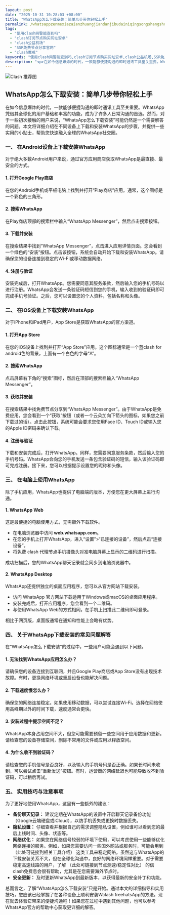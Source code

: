 ```yaml
---
layout: post
date: "2025-10-31 10:28:03 +08:00"
title: "WhatsApp怎么下载安装：简单几步带你轻松上手"
permalink: /whatsappzenmexiazaianzhuangjiandanjibudainiqingsongshangshou/
tags:
  - "使用clash网警能查到吗"
  - "clash订阅节点购买网址安卓"
  - "clash公益机场"
  - "SSR免费节点分享官网"
  - "clash魔戒"
keywords: "使用clash网警能查到吗,clash订阅节点购买网址安卓,clash公益机场,SSR免费节点分享官网,clash魔戒"
description: "<p>在如今信息爆炸的时代，一款能够便捷沟通的即时通讯工具至关重要。WhatsApp凭借其全球化的用户基础和丰富的功能，成为了许多人日常沟通的首选。然而，对于一些初次接触的用户来说，“WhatsApp怎么下载安装”可能仍然是一个需要解答的问题。本文将详细介绍在不同设备上下载和安装WhatsApp的步骤，并提供一些实用的小贴士，帮助您快速融入全球的WhatsApp社交圈。</p>"
---
```


![Clash 推荐图](https://clashjd.github.io/assets/img/免费节点订阅.png)

## WhatsApp怎么下载安装：简单几步带你轻松上手

<p>在如今信息爆炸的时代，一款能够便捷沟通的即时通讯工具至关重要。WhatsApp凭借其全球化的用户基础和丰富的功能，成为了许多人日常沟通的首选。然而，对于一些初次接触的用户来说，“WhatsApp怎么下载安装”可能仍然是一个需要解答的问题。本文将详细介绍在不同设备上下载和安装WhatsApp的步骤，并提供一些实用的小贴士，帮助您快速融入全球的WhatsApp社交圈。</p>
<h3>一、 在Android设备上下载安装WhatsApp</h3>
<p>对于绝大多数Android用户来说，通过官方应用商店获取WhatsApp是最直接、最安全的方式。</p>
<h4>1. 打开Google Play商店</h4>
<p>在您的Android手机或平板电脑上找到并打开“Play商店”应用。通常，这个图标是一个彩色的三角形。</p>
<h4>2. 搜索WhatsApp</h4>
<p>在Play商店顶部的搜索栏中输入“WhatsApp Messenger”，然后点击搜索按钮。</p>
<h4>3. 下载并安装</h4>
<p>在搜索结果中找到“WhatsApp Messenger”，点击进入应用详情页面。您会看到一个绿色的“安装”按钮。点击该按钮，系统会自动开始下载和安装WhatsApp。请确保您的设备连接到稳定的Wi-Fi或移动数据网络。</p>
<h4>4. 注册与验证</h4>
<p>安装完成后，打开WhatsApp。您需要同意其服务条款，然后输入您的手机号码以进行注册。WhatsApp会发送一条验证码短信到您的手机，输入收到的验证码即可完成手机号验证。之后，您可以设置您的个人资料，包括名称和头像。</p>
<h3>二、 在iOS设备上下载安装WhatsApp</h3>
<p>对于iPhone和iPad用户，App Store是获取WhatsApp的官方渠道。</p>
<h4>1. 打开App Store</h4>
<p>在您的iOS设备上找到并打开“App Store”应用。这个图标通常是一个蓝clash for android色的背景，上面有一个白色的字母“A”。</p>
<h4>2. 搜索WhatsApp</h4>
<p>点击屏幕右下角的“搜索”图标，然后在顶部的搜索栏输入“WhatsApp Messenger”。</p>
<h4>3. 获取并安装</h4>
<p>在搜索结果中找免费节点分享到“WhatsApp Messenger”。由于WhatsApp是免费应用，您会看到一个“获取”按钮（或者一个云朵加向下箭头的图标，如果您之前下载过的话）。点击此按钮，系统可能会要求您使用Face ID、Touch ID或输入您的Apple ID密码来确认下载。</p>
<h4>4. 注册与验证</h4>
<p>下载和安装完成后，打开WhatsApp。同样，您需要同意服务条款，然后输入您的手机号码。WhatsApp会向您的手机发送一条包含验证码的短信，输入该验证码即可完成注册。接下来，您可以根据提示设置您的昵称和头像。</p>
<h3>三、 在电脑上使用WhatsApp</h3>
<p>除了手机应用，WhatsApp也提供了电脑端的版本，方便您在更大屏幕上进行沟通。</p>
<h4>1. WhatsApp Web</h4>
<p>这是最便捷的电脑使用方式，无需额外下载软件。</p>
<ul>
<li>在电脑浏览器中访问 <strong>web.whatsapp.com</strong>。</li>
<li>在您的手机上打开WhatsApp，进入“设置”>“已连接的设备”，然后点击“连接设备”。</li>
<li>将免费 clash 代理节点手机摄像头对准电脑屏幕上显示的二维码进行扫描。</li>
</ul>
<p>成功扫描后，您的WhatsApp聊天记录就会同步到电脑浏览器中。</p>
<h4>2. WhatsApp Desktop</h4>
<p>WhatsApp还提供独立的桌面应用程序，您可以从官方网站下载安装。</p>
<ul>
<li>访问 WhatsApp 官方网站下载适用于Windows或macOS的桌面应用程序。</li>
<li>安装完成后，打开应用程序，您会看到一个二维码。</li>
<li>与使用WhatsApp Web的方式相同，在手机上扫描此二维码即可登录。</li>
</ul>
<p>相比于网页版，桌面版通常在通知和性能上会略有优势。</p>
<h3>四、 关于WhatsApp下载安装的常见问题解答</h3>
<p>在“WhatsApp怎么下载安装”的过程中，一些用户可能会遇到以下问题。</p>
<h4>1. 无法找到WhatsApp应用怎么办？</h4>
<p>请确保您的设备连接到互联网，并且Google Play商店或App Store没有出现技术故障。有时，更换网络环境或重启设备也能解决问题。</p>
<h4>2. 下载速度慢怎么办？</h4>
<p>确保您的网络连接稳定。如果使用移动数据，可以尝试连接Wi-Fi。选择在网络使用高峰期以外的时间下载，速度通常会更快。</p>
<h4>3. 安装过程中提示空间不足？</h4>
<p>WhatsApp本身占用空间不大，但您可能需要预留一些空间用于应用数据和更新。请检查您的设备存储空间，删除不常用的文件或应用以释放空间。</p>
<h4>4. 为什么收不到验证码？</h4>
<p>请检查您的手机信号是否良好，以及输入的手机号码是否正确。如果长时间未收到，可以尝试点击“重新发送”按钮。有时，运营商的网络延迟也可能导致收不到验证码，可以稍后再试。</p>
<h3>五、 实用技巧与注意事项</h3>
<p>为了更好地使用WhatsApp，这里有一些额外的建议：</p>
<ul>
<li><strong>备份聊天记录：</strong> 建议定期在WhatsApp的设置中开启聊天记录备份功能（Google云端硬盘或iCloud），以防手机丢失或更换时数据丢失。</li>
<li><strong>隐私设置：</strong> 仔细查看并根据自己的需求调整隐私设置，例如谁可以看到您的最后上线时间、头像、状态等。</li>
<li><strong>网络优化：</strong> 如果您在网络信号较弱的环境下使用，可以考虑使用一些能够优化网络连接的服务。例如，如果您需要访问一些国外网站或服务时，可能会用到 （此处可链接到相关工具介绍） 这类工具来稳定网络。虽然这与WhatsApp的下载安装关系不大，但在全球化沟通中，良好的网络环境同样重要。对于需要稳定高速线路的用户，了解 （此处可链接到节点测速/稳定性对比） 的信clash免费息会很有帮助，尤其是在您需要海外节点时。</li>
<li><strong>安全更新：</strong> 及时更新WhatsApp到最新版本，以获得最新的安全补丁和功能。</li>
</ul>
<p>总而言之，了解“WhatsApp怎么下载安装”只是开始。通过本文的详细指导和实用技巧，您应该已经掌握了在各种设备上顺利安装Wclash freehatsApp的方法。现在就去体验它带来的便捷沟通吧！如果您在过程中遇到其他问题，也可以参考WhatsApp官方的帮助中心获取更详细的解答。</p>